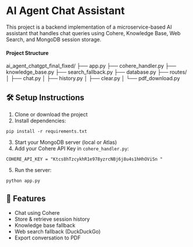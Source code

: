 # AI Agent Chat Assistant

This project is a backend implementation of a microservice-based AI assistant that handles chat queries using Cohere, Knowledge Base, Web Search, and MongoDB session storage.

#### Project Structure

ai_agent_chatgpt_final_fixed/
├── app.py
├── cohere_handler.py
├── knowledge_base.py
├── search_fallback.py
├── database.py
├── routes/
│   ├── chat.py
│   ├── history.py
│   ├── clear.py
│   └── pdf_download.py


## 🛠️ Setup Instructions

1. Clone or download the project
2. Install dependencies:

```
pip install -r requirements.txt
```

3. Start your MongoDB server (local or Atlas)
4. Add your Cohere API Key in `cohere_handler.py`:

```
COHERE_API_KEY = "Ktcs8hTzcykhR1e978yzrcNBj6j8u4s1hHhOViSn "
```

5. Run the server:

```
python app.py
```

## 🧠 Features

- Chat using Cohere
- Store & retrieve session history
- Knowledge base fallback
- Web search fallback (DuckDuckGo)
- Export conversation to PDF

